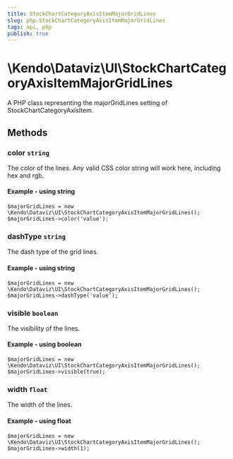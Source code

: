 ```yaml
---
title: StockChartCategoryAxisItemMajorGridLines
slug: php-StockChartCategoryAxisItemMajorGridLines
tags: api, php
publish: true
---
```


# \Kendo\Dataviz\UI\StockChartCategoryAxisItemMajorGridLines

A PHP class representing the majorGridLines setting of StockChartCategoryAxisItem.


## Methods

### color `string`

The color of the lines. Any valid CSS color string will work here, including hex and rgb.


#### Example - using string
    $majorGridLines = new \Kendo\Dataviz\UI\StockChartCategoryAxisItemMajorGridLines();
    $majorGridLines->color('value');

### dashType `string`

The dash type of the grid lines.


#### Example - using string
    $majorGridLines = new \Kendo\Dataviz\UI\StockChartCategoryAxisItemMajorGridLines();
    $majorGridLines->dashType('value');

### visible `boolean`

The visibility of the lines.


#### Example - using boolean
    $majorGridLines = new \Kendo\Dataviz\UI\StockChartCategoryAxisItemMajorGridLines();
    $majorGridLines->visible(true);

### width `float`

The width of the lines.


#### Example - using float
    $majorGridLines = new \Kendo\Dataviz\UI\StockChartCategoryAxisItemMajorGridLines();
    $majorGridLines->width(1);

